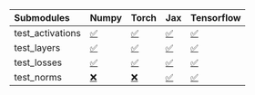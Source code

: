 | Submodules       | Numpy                                                                                                                           | Torch                                                                                                                           | Jax                                                                                                                             | Tensorflow                                                                                                                      |
|:-----------------|:--------------------------------------------------------------------------------------------------------------------------------|:--------------------------------------------------------------------------------------------------------------------------------|:--------------------------------------------------------------------------------------------------------------------------------|:--------------------------------------------------------------------------------------------------------------------------------|
| test_activations | <a href="https://github.com/unifyai/ivy/runs/7915540867?check_suite_focus=true" rel="noopener noreferrer" target="_blank">✅</a> | <a href="https://github.com/unifyai/ivy/runs/7915541279?check_suite_focus=true" rel="noopener noreferrer" target="_blank">✅</a> | <a href="https://github.com/unifyai/ivy/runs/7915541863?check_suite_focus=true" rel="noopener noreferrer" target="_blank">✅</a> | <a href="https://github.com/unifyai/ivy/runs/7915542276?check_suite_focus=true" rel="noopener noreferrer" target="_blank">✅</a> |
| test_layers      | <a href="https://github.com/unifyai/ivy/runs/7915540960?check_suite_focus=true" rel="noopener noreferrer" target="_blank">✅</a> | <a href="https://github.com/unifyai/ivy/runs/7915541439?check_suite_focus=true" rel="noopener noreferrer" target="_blank">✅</a> | <a href="https://github.com/unifyai/ivy/runs/7915541974?check_suite_focus=true" rel="noopener noreferrer" target="_blank">✅</a> | <a href="https://github.com/unifyai/ivy/runs/7915542390?check_suite_focus=true" rel="noopener noreferrer" target="_blank">✅</a> |
| test_losses      | <a href="https://github.com/unifyai/ivy/runs/7915541096?check_suite_focus=true" rel="noopener noreferrer" target="_blank">✅</a> | <a href="https://github.com/unifyai/ivy/runs/7915541573?check_suite_focus=true" rel="noopener noreferrer" target="_blank">✅</a> | <a href="https://github.com/unifyai/ivy/runs/7915542086?check_suite_focus=true" rel="noopener noreferrer" target="_blank">✅</a> | <a href="https://github.com/unifyai/ivy/runs/7915542520?check_suite_focus=true" rel="noopener noreferrer" target="_blank">✅</a> |
| test_norms       | <a href="https://github.com/unifyai/ivy/runs/7915541181?check_suite_focus=true" rel="noopener noreferrer" target="_blank">❌</a> | <a href="https://github.com/unifyai/ivy/runs/7915541731?check_suite_focus=true" rel="noopener noreferrer" target="_blank">❌</a> | <a href="https://github.com/unifyai/ivy/runs/7915542184?check_suite_focus=true" rel="noopener noreferrer" target="_blank">✅</a> | <a href="https://github.com/unifyai/ivy/runs/7915542630?check_suite_focus=true" rel="noopener noreferrer" target="_blank">✅</a> |